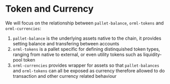 # Token and Currency

We will focus on the relationship between `pallet-balance`, `orml-tokens` and `orml-currencies`:

1. `pallet-balance` is the underlying assets native to the chain, it provides setting balance and transfering between accounts
2. `orml-tokens` is a pallet specific for defining distinquished token types, ranging from native to external, or even utility tokens such as liquidity-pool token
3. `orml-currencies` provides wrapper for assets so that `pallet-balances` and `orml-tokens` can all be exposed as currency therefore allowed to do transaction and other currency related behaviour
